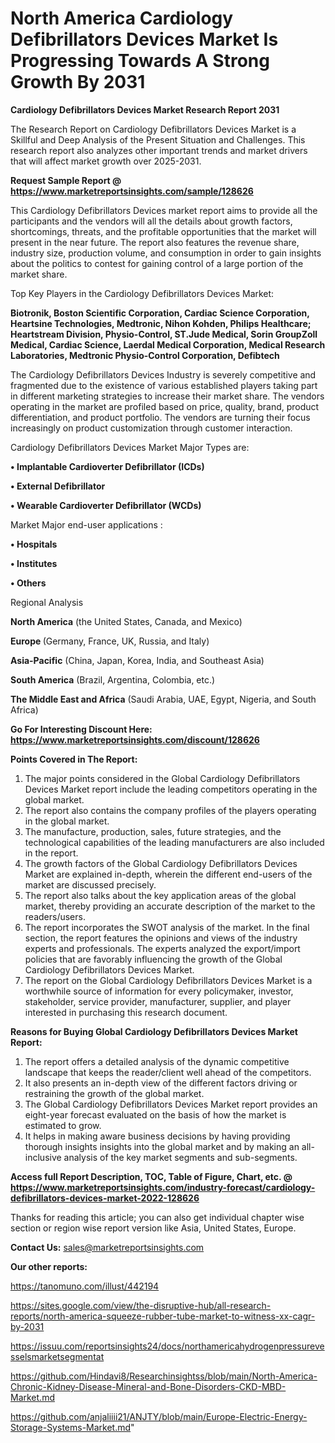 # North America Cardiology Defibrillators Devices Market Is Progressing Towards A Strong Growth By 2031

<strong>Cardiology Defibrillators Devices Market Research Report 2031</strong>

The Research Report on Cardiology Defibrillators Devices Market is a Skillful and Deep Analysis of the Present Situation and Challenges. This research report also analyzes other important trends and market drivers that will affect market growth over 2025-2031.

<strong>Request Sample Report @ <a href=https://www.marketreportsinsights.com/sample/128626>https://www.marketreportsinsights.com/sample/128626</a></strong>

This Cardiology Defibrillators Devices market report aims to provide all the participants and the vendors will all the details about growth factors, shortcomings, threats, and the profitable opportunities that the market will present in the near future. The report also features the revenue share, industry size, production volume, and consumption in order to gain insights about the politics to contest for gaining control of a large portion of the market share.

Top Key Players in the Cardiology Defibrillators Devices Market:

<strong>Biotronik, Boston Scientific Corporation, Cardiac Science Corporation, Heartsine Technologies, Medtronic, Nihon Kohden, Philips Healthcare; Heartstream Division, Physio-Control, ST.Jude Medical, Sorin GroupZoll Medical, Cardiac Science, Laerdal Medical Corporation, Medical Research Laboratories, Medtronic Physio-Control Corporation, Defibtech</strong>

The Cardiology Defibrillators Devices Industry is severely competitive and fragmented due to the existence of various established players taking part in different marketing strategies to increase their market share. The vendors operating in the market are profiled based on price, quality, brand, product differentiation, and product portfolio. The vendors are turning their focus increasingly on product customization through customer interaction.

Cardiology Defibrillators Devices Market Major Types are:

<strong>• Implantable Cardioverter Defibrillator (ICDs)

• External Defibrillator

• Wearable Cardioverter Defibrillator (WCDs)</strong>

Market Major end-user applications :

<strong>• Hospitals

• Institutes

• Others</strong>

Regional Analysis

</u><strong><b>North America</b></strong> (the United States, Canada, and Mexico)

<strong><b>Europe </b></strong>(Germany, France, UK, Russia, and Italy)

<strong><b>Asia-Pacific</b></strong> (China, Japan, Korea, India, and Southeast Asia)

<strong><b>South America</b></strong> (Brazil, Argentina, Colombia, etc.)

<strong><b>The Middle East and Africa</b></strong> (Saudi Arabia, UAE, Egypt, Nigeria, and South Africa)

<strong>Go For Interesting Discount Here: <a href=https://www.marketreportsinsights.com/discount/128626>https://www.marketreportsinsights.com/discount/128626</a></strong>

<strong>Points Covered in The Report:</strong>
<ol>
  <li>The major points considered in the Global Cardiology Defibrillators Devices Market report include the leading competitors operating in the global market.</li>
  <li>The report also contains the company profiles of the players operating in the global market.</li>
  <li>The manufacture, production, sales, future strategies, and the technological capabilities of the leading manufacturers are also included in the report.</li>
  <li>The growth factors of the Global Cardiology Defibrillators Devices Market are explained in-depth, wherein the different end-users of the market are discussed precisely.</li>
  <li>The report also talks about the key application areas of the global market, thereby providing an accurate description of the market to the readers/users.</li>
  <li>The report incorporates the SWOT analysis of the market. In the final section, the report features the opinions and views of the industry experts and professionals. The experts analyzed the export/import policies that are favorably influencing the growth of the Global Cardiology Defibrillators Devices Market.</li>
  <li>The report on the Global Cardiology Defibrillators Devices Market is a worthwhile source of information for every policymaker, investor, stakeholder, service provider, manufacturer, supplier, and player interested in purchasing this research document.</li>
</ol>
<strong>Reasons for Buying Global Cardiology Defibrillators Devices Market Report:</strong>

<ol>
  <li>The report offers a detailed analysis of the dynamic competitive landscape that keeps the reader/client well ahead of the competitors.</li>
  <li>It also presents an in-depth view of the different factors driving or restraining the growth of the global market.</li>
  <li>The Global Cardiology Defibrillators Devices Market report provides an eight-year forecast evaluated on the basis of how the market is estimated to grow.</li>
  <li>It helps in making aware business decisions by having providing thorough insights insights into the global market and by making an all-inclusive analysis of the key market segments and sub-segments.</li>
</ol>
<strong>Access full Report Description, TOC, Table of Figure, Chart, etc. @ <a href=https://www.marketreportsinsights.com/industry-forecast/cardiology-defibrillators-devices-market-2022-128626>https://www.marketreportsinsights.com/industry-forecast/cardiology-defibrillators-devices-market-2022-128626</a></strong>


Thanks for reading this article; you can also get individual chapter wise section or region wise report version like Asia, United States, Europe.

<strong>Contact Us:</strong>
sales@marketreportsinsights.com

<strong>Our other reports:</strong>

<a href=https://tanomuno.com/illust/442194>https://tanomuno.com/illust/442194</a>

<a href=https://sites.google.com/view/the-disruptive-hub/all-research-reports/north-america-squeeze-rubber-tube-market-to-witness-xx-cagr-by-2031>https://sites.google.com/view/the-disruptive-hub/all-research-reports/north-america-squeeze-rubber-tube-market-to-witness-xx-cagr-by-2031</a>

<a href=https://issuu.com/reportsinsights24/docs/northamericahydrogenpressurevesselsmarketsegmentat>https://issuu.com/reportsinsights24/docs/northamericahydrogenpressurevesselsmarketsegmentat</a>

<a href=https://github.com/Hindavi8/Researchinsightss/blob/main/North-America-Chronic-Kidney-Disease-Mineral-and-Bone-Disorders-CKD-MBD-Market.md>https://github.com/Hindavi8/Researchinsightss/blob/main/North-America-Chronic-Kidney-Disease-Mineral-and-Bone-Disorders-CKD-MBD-Market.md</a>

<a href=https://github.com/anjaliiii21/ANJTY/blob/main/Europe-Electric-Energy-Storage-Systems-Market.md>https://github.com/anjaliiii21/ANJTY/blob/main/Europe-Electric-Energy-Storage-Systems-Market.md</a>"
